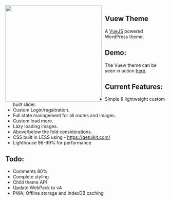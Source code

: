 <img src="https://10pl8.com/wp-content/themes/vuew/src/svg/vuew-logo.svg" width="300" style="float:left; margin-right:10px">

## Vuew Theme
A [VueJS](https://vuejs.org) powered WordPress theme. 

## Demo:
The Vuew theme can be seen in action [here](https://10pl8.com).

## Current Features:
* Simple & lightweight custom built slider.
* Custom Login/regsitration.
* Full state management for all routes and images.
* Custom load more.
* Lazy loading images.
* Above/below the fold considerations.
* CSS built in LESS using - https://getuikit.com/
* Lighthouse 96-99% for performance

## Todo:
* Comments 80%
* Complete styling
* Child theme API
* Update WebPack to v4
* PWA; Offline storage and IndexDB caching
